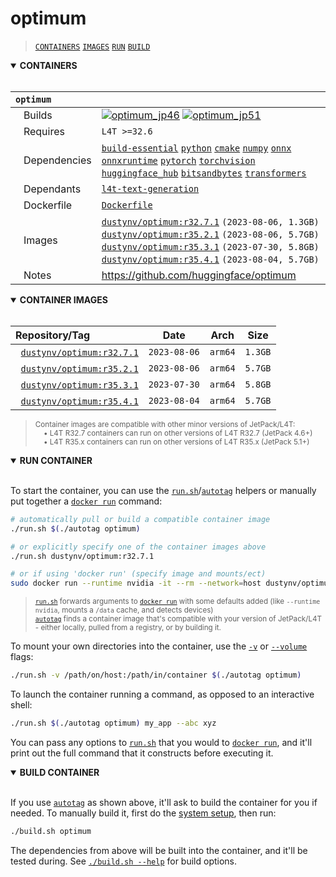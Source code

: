 # optimum

> [`CONTAINERS`](#user-content-containers) [`IMAGES`](#user-content-images) [`RUN`](#user-content-run) [`BUILD`](#user-content-build)

<details open>
<summary><b><a id="containers">CONTAINERS</a></b></summary>
<br>

| **`optimum`** | |
| :-- | :-- |
| &nbsp;&nbsp;&nbsp;Builds | [![`optimum_jp46`](https://img.shields.io/github/actions/workflow/status/dusty-nv/jetson-containers/optimum_jp46.yml?label=optimum:jp46)](https://github.com/dusty-nv/jetson-containers/actions/workflows/optimum_jp46.yml) [![`optimum_jp51`](https://img.shields.io/github/actions/workflow/status/dusty-nv/jetson-containers/optimum_jp51.yml?label=optimum:jp51)](https://github.com/dusty-nv/jetson-containers/actions/workflows/optimum_jp51.yml) |
| &nbsp;&nbsp;&nbsp;Requires | `L4T >=32.6` |
| &nbsp;&nbsp;&nbsp;Dependencies | [`build-essential`](/packages/build-essential) [`python`](/packages/python) [`cmake`](/packages/cmake/cmake_pip) [`numpy`](/packages/numpy) [`onnx`](/packages/onnx) [`onnxruntime`](/packages/onnxruntime) [`pytorch`](/packages/pytorch) [`torchvision`](/packages/pytorch/torchvision) [`huggingface_hub`](/packages/llm/huggingface_hub) [`bitsandbytes`](/packages/llm/bitsandbytes) [`transformers`](/packages/llm/transformers) |
| &nbsp;&nbsp;&nbsp;Dependants | [`l4t-text-generation`](/packages/l4t/l4t-text-generation) |
| &nbsp;&nbsp;&nbsp;Dockerfile | [`Dockerfile`](Dockerfile) |
| &nbsp;&nbsp;&nbsp;Images | [`dustynv/optimum:r32.7.1`](https://hub.docker.com/r/dustynv/optimum/tags) `(2023-08-06, 1.3GB)`<br>[`dustynv/optimum:r35.2.1`](https://hub.docker.com/r/dustynv/optimum/tags) `(2023-08-06, 5.7GB)`<br>[`dustynv/optimum:r35.3.1`](https://hub.docker.com/r/dustynv/optimum/tags) `(2023-07-30, 5.8GB)`<br>[`dustynv/optimum:r35.4.1`](https://hub.docker.com/r/dustynv/optimum/tags) `(2023-08-04, 5.7GB)` |
| &nbsp;&nbsp;&nbsp;Notes | https://github.com/huggingface/optimum |

</details>

<details open>
<summary><b><a id="images">CONTAINER IMAGES</a></b></summary>
<br>

| Repository/Tag | Date | Arch | Size |
| :-- | :--: | :--: | :--: |
| &nbsp;&nbsp;[`dustynv/optimum:r32.7.1`](https://hub.docker.com/r/dustynv/optimum/tags) | `2023-08-06` | `arm64` | `1.3GB` |
| &nbsp;&nbsp;[`dustynv/optimum:r35.2.1`](https://hub.docker.com/r/dustynv/optimum/tags) | `2023-08-06` | `arm64` | `5.7GB` |
| &nbsp;&nbsp;[`dustynv/optimum:r35.3.1`](https://hub.docker.com/r/dustynv/optimum/tags) | `2023-07-30` | `arm64` | `5.8GB` |
| &nbsp;&nbsp;[`dustynv/optimum:r35.4.1`](https://hub.docker.com/r/dustynv/optimum/tags) | `2023-08-04` | `arm64` | `5.7GB` |

> <sub>Container images are compatible with other minor versions of JetPack/L4T:</sub><br>
> <sub>&nbsp;&nbsp;&nbsp;&nbsp;• L4T R32.7 containers can run on other versions of L4T R32.7 (JetPack 4.6+)</sub><br>
> <sub>&nbsp;&nbsp;&nbsp;&nbsp;• L4T R35.x containers can run on other versions of L4T R35.x (JetPack 5.1+)</sub><br>
</details>

<details open>
<summary><b><a id="run">RUN CONTAINER</a></b></summary>
<br>

To start the container, you can use the [`run.sh`](/docs/run.md)/[`autotag`](/docs/run.md#autotag) helpers or manually put together a [`docker run`](https://docs.docker.com/engine/reference/commandline/run/) command:
```bash
# automatically pull or build a compatible container image
./run.sh $(./autotag optimum)

# or explicitly specify one of the container images above
./run.sh dustynv/optimum:r32.7.1

# or if using 'docker run' (specify image and mounts/ect)
sudo docker run --runtime nvidia -it --rm --network=host dustynv/optimum:r32.7.1
```
> <sup>[`run.sh`](/docs/run.md) forwards arguments to [`docker run`](https://docs.docker.com/engine/reference/commandline/run/) with some defaults added (like `--runtime nvidia`, mounts a `/data` cache, and detects devices)</sup><br>
> <sup>[`autotag`](/docs/run.md#autotag) finds a container image that's compatible with your version of JetPack/L4T - either locally, pulled from a registry, or by building it.</sup>

To mount your own directories into the container, use the [`-v`](https://docs.docker.com/engine/reference/commandline/run/#volume) or [`--volume`](https://docs.docker.com/engine/reference/commandline/run/#volume) flags:
```bash
./run.sh -v /path/on/host:/path/in/container $(./autotag optimum)
```
To launch the container running a command, as opposed to an interactive shell:
```bash
./run.sh $(./autotag optimum) my_app --abc xyz
```
You can pass any options to [`run.sh`](/docs/run.md) that you would to [`docker run`](https://docs.docker.com/engine/reference/commandline/run/), and it'll print out the full command that it constructs before executing it.
</details>
<details open>
<summary><b><a id="build">BUILD CONTAINER</b></summary>
<br>

If you use [`autotag`](/docs/run.md#autotag) as shown above, it'll ask to build the container for you if needed.  To manually build it, first do the [system setup](/docs/setup.md), then run:
```bash
./build.sh optimum
```
The dependencies from above will be built into the container, and it'll be tested during.  See [`./build.sh --help`](/jetson_containers/build.py) for build options.
</details>
